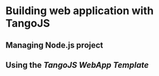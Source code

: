 # Building web application with TangoJS

## Managing Node.js project

## Using the *TangoJS WebApp Template*

